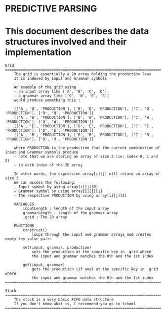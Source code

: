PREDICTIVE PARSING
========================

This document describes the data structures involved and their implementation
=============================================================================

    Grid
    =========================================================================
        The grid is essentially a 2D array holding the production laws
        It is indexed by Input and Grammar symbols

        An example of the grid using 
        - an input array like ['A', 'B', 'C', 'D']
        - a grammar array like ['Q', 'W', 'E', 'R']
        would produce something this :

        [['A', 'Q', 'PRODUCTION'], ['B', 'Q', 'PRODUCTION'], ['C', 'Q', 'PRODUCTION'], ['D', 'Q', 'PRODUCTION']]
        [['A', 'W', 'PRODUCTION'], ['B', 'W', 'PRODUCTION'], ['C', 'W', 'PRODUCTION'], ['D', 'W', 'PRODUCTION']]
        [['A', 'E', 'PRODUCTION'], ['B', 'E', 'PRODUCTION'], ['C', 'E', 'PRODUCTION'], ['D', 'E', 'PRODUCTION']]
        [['A', 'R', 'PRODUCTION'], ['B', 'R', 'PRODUCTION'], ['C', 'R', 'PRODUCTION'], ['D', 'R', 'PRODUCTION']]

        where PRODUCTION is the production that the current combination of Input and Grammar symbols produce
        - note that we are storing an array of size 3 (ie: index 0, 1 and 2)
        - in each index of the 2D array

        In other words, the expression array[i][j] will return an array of size 3
        We can access the following:
        - Input symbol by using array[i][j][0]
        - Grammar symbol by using array[i][j][1]
        - The respective PRODUCTION by using array[i][j][2]

        VARIABLES
            inputLength : length of the input array
            grammarLength : length of the grammar array
            _grid : The 2D array

        FUNCTIONS
            construct()
                loops through the input and grammar arrays and creates empty key value pairs

            set(input, grammar, production)
                sets the production at the specific key in _grid where 
                the input and grammar matches the 0th and the 1st index

            get(input, grammar)
                gets the production (if any) at the specific key in _grid where 
                the input and grammar matches the 0th and the 1st index
    ===========================================================================

    Stack
    ===========================================================================
        The stack is a very basic FIFO data structure
        If you don't know what is, I recommend you go to school
    ===========================================================================
